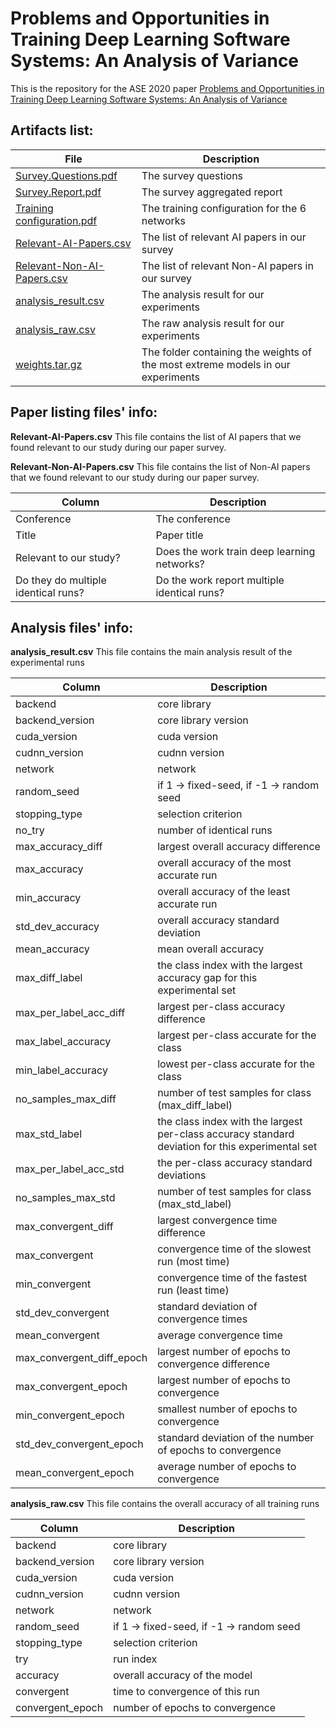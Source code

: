 # Problems and Opportunities in Training Deep Learning Software Systems: An Analysis of Variance

This is the repository for the ASE 2020 paper [Problems and Opportunities in Training Deep Learning Software Systems: An Analysis of Variance](https://conf.researchr.org/details/ase-2020/ase-2020-papers/13/Problems-and-Opportunities-in-Training-Deep-Learning-Software-Systems-An-Analysis-of)

## Artifacts list:

File |Description
---|---
[Survey.Questions.pdf](https://github.com/variance1234/4321ecnairav/releases/download/1.0/Survey.Questions.pdf) | The survey questions
[Survey.Report.pdf](https://github.com/variance1234/4321ecnairav/releases/download/1.0/Survey.Report.pdf) | The survey aggregated report
[Training configuration.pdf](https://github.com/variance1234/4321ecnairav/releases/download/1.0/Training.configuration.pdf) | The training configuration for the 6 networks
[Relevant-AI-Papers.csv](https://github.com/variance1234/4321ecnairav/releases/download/1.0/Relevant-AI-Papers.csv) | The list of relevant AI papers in our survey
[Relevant-Non-AI-Papers.csv](https://github.com/variance1234/4321ecnairav/releases/download/1.0/Relevant-Non-AI-Papers.csv) |The list of relevant Non-AI papers in our survey
[analysis_result.csv](https://github.com/variance1234/4321ecnairav/releases/download/1.0/analysis_result.csv) | The analysis result for our experiments
[analysis_raw.csv](https://github.com/variance1234/4321ecnairav/releases/download/1.0/analysis_raw.csv) | The raw analysis result for our experiments
[weights.tar.gz](https://github.com/variance1234/4321ecnairav/releases/download/1.0/weights.tar.gz) | The folder containing the weights of the most extreme models in our experiments


## Paper listing files' info:

**Relevant-AI-Papers.csv**
This file contains the list of AI papers that we found relevant to our study during our paper survey.

**Relevant-Non-AI-Papers.csv**
This file contains the list of Non-AI papers that we found relevant to our study during our paper survey.

Column| Description
---|---
Conference| The conference
Title| Paper title
Relevant to our study? | Does the work train deep learning networks?
Do they do multiple identical runs? | Do the work report multiple identical runs?

## Analysis files' info:
**analysis_result.csv**
This file contains the main analysis result of the experimental runs

Column| Description
---|---
backend| core library
backend_version| core library version
cuda_version| cuda version
cudnn_version| cudnn version
network| network	
random_seed	| if 1 ->  fixed-seed, if -1 -> random seed
stopping_type| selection criterion	
no_try| number of identical runs	
max_accuracy_diff|	largest overall accuracy difference
max_accuracy| overall accuracy of the most accurate run	
min_accuracy| overall accuracy of the least accurate run	
std_dev_accuracy| overall accuracy standard deviation	
mean_accuracy| mean overall accuracy	
max_diff_label| the class index with the largest accuracy gap for this experimental set	
max_per_label_acc_diff| largest per-class accuracy difference	
max_label_accuracy	| largest per-class accurate for the class 
min_label_accuracy| lowest per-class accurate for the class	
no_samples_max_diff| number of test samples for class (max_diff_label)	
max_std_label| the class index with the largest per-class accuracy standard deviation for this experimental set		
max_per_label_acc_std| the per-class accuracy standard deviations	
no_samples_max_std| number of test samples for class (max_std_label)	
max_convergent_diff| largest convergence time difference	
max_convergent| convergence time of the slowest run (most time)	
min_convergent| convergence time of the fastest run (least time)	
std_dev_convergent	| standard deviation of convergence times
mean_convergent| average convergence time	
max_convergent_diff_epoch| largest number of epochs to convergence difference	
max_convergent_epoch| largest number of epochs to convergence	
min_convergent_epoch| smallest number of epochs to convergence	
std_dev_convergent_epoch| standard deviation of the number of epochs to convergence
mean_convergent_epoch| average number of epochs to convergence

**analysis_raw.csv**
This file contains the overall accuracy of all training runs

Column| Description
---|---
backend| core library
backend_version| core library version
cuda_version| cuda version
cudnn_version| cudnn version
network| network	
random_seed	| if 1 ->  fixed-seed, if -1 -> random seed
stopping_type| selection criterion	
try| run index
accuracy| overall accuracy of the model
convergent| time to convergence of this run
convergent_epoch| number of epochs to convergence
